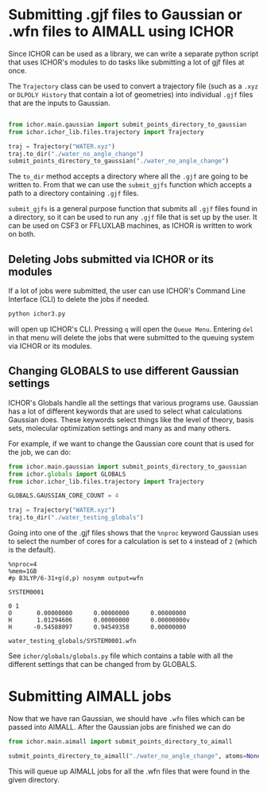 # Submitting .gjf files to Gaussian or .wfn files to AIMALL using ICHOR

Since ICHOR can be used as a library, we can write a separate python script that uses ICHOR's modules to do tasks like submitting a lot of gjf files at once.

The `Trajectory` class can be used to convert a trajectory file (such as a `.xyz` or `DLPOLY History` that contain a lot of geometries) into individual `.gjf` files that are the inputs to Gaussian.

```python

from ichor.main.gaussian import submit_points_directory_to_gaussian
from ichor.ichor_lib.files.trajectory import Trajectory

traj = Trajectory("WATER.xyz")
traj.to_dir("./water_no_angle_change")
submit_points_directory_to_gaussian("./water_no_angle_change")
```

The `to_dir` method accepts a directory where all the `.gjf` are going to be written to. From that we can use the `submit_gjfs` function which accepts a path to a directory containing `.gjf` files.

`submit_gjfs` is a general purpose function that submits all `.gjf` files found in a directory, so it can be used to run any `.gjf` file that is set up by the user. It can be used on CSF3 or FFLUXLAB machines, as ICHOR is written to work on both.

## Deleting Jobs submitted via ICHOR or its modules

If a lot of jobs were submitted, the user can use ICHOR's Command Line Interface (CLI) to delete the jobs if needed.

```python
python ichor3.py
```

will open up ICHOR's CLI. Pressing `q` will open the `Queue Menu`. Entering `del` in that menu will delete the jobs that were submitted to the queuing system via ICHOR or its modules.

## Changing GLOBALS to use different Gaussian settings

ICHOR's Globals handle all the settings that various programs use. Gaussian has a lot of different keywords that are used to select what calculations Gaussian does. These keywords select things like the level of theory, basis sets, molecular optimization settings and many as and many others.

For example, if we want to change the Gaussian core count that is used for the job, we can do:

```python
from ichor.main.gaussian import submit_points_directory_to_gaussian
from ichor.globals import GLOBALS
from ichor.ichor_lib.files.trajectory import Trajectory

GLOBALS.GAUSSIAN_CORE_COUNT = 4

traj = Trajectory("WATER.xyz")
traj.to_dir("./water_testing_globals")
```

Going into one of the .gjf files shows that the `%nproc` keyword Gaussian uses to select the number of cores for a calculation is set to `4` instead of `2` (which is the default).

```
%nproc=4
%mem=1GB
#p B3LYP/6-31+g(d,p) nosymm output=wfn

SYSTEM0001

0 1
O       0.00000000      0.00000000      0.00000000
H       1.01294606      0.00000000      0.00000000v
H      -0.54588097      0.94549358      0.00000000

water_testing_globals/SYSTEM0001.wfn
```

See `ichor/globals/globals.py` file which contains a table with all the different settings that can be changed from by GLOBALS.

# Submitting AIMALL jobs

Now that we have ran Gaussian, we should have `.wfn` files which can be passed into AIMALL. After the Gaussian jobs are finished we can do

```python
from ichor.main.aimall import submit_points_directory_to_aimall

submit_points_directory_to_aimall("./water_no_angle_change", atoms=None)
```

This will queue up AIMALL jobs for all the .wfn files that were found in the given directory.